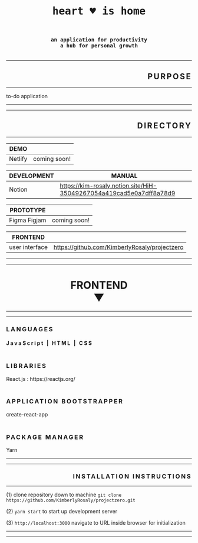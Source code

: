 


<!-- ----------------------------------------------------------------------HEADING -->
<pre><h1 align="center">heart ♥ is home</h1></pre>
<pre><h4 align="center">an application for productivity<br />a hub for personal growth</h4></pre>
<hr />  
<!-- ----------------------------------------------------------------------PURPOSE -->
<h2 style="letter-spacing: 3px;" align="right" >
PURPOSE</h2>
<hr />
to-do application
<hr />
<!-- ------------------------------------------------------------------------------- -->

<!-- ----------------------------------------------------------------------DIRECTORY -->
<hr />
<h2 style="letter-spacing: 3px;" align="right" >
DIRECTORY</h2>
<hr />
<!-- --------------------------------------------------------------------------------- -->

<!-- --------------------------------------------------------------------------------- -->
<!-- --------------------------------------------------------------------------------- -->
<div>

| DEMO | |
| --- | --- | 
| Netlify | coming soon! |

| DEVELOPMENT | MANUAL |
| --- | --- | 
| Notion | https://kim-rosaly.notion.site/HiH-35049267054a419cad5e0a7dff8a78d9 |

|PROTOTYPE| |
| --- | --- | 
| Figma Figjam | coming soon! |

|FRONTEND| |
| --- | --- | 
| user interface | https://github.com/KimberlyRosaly/projectzero |

</div>
<!-- --------------------------------------------------------------------------------- -->
<hr />
<!-- --------------------------------------------------------------------------------- -->

<!-- ----------------------------------------------------------------------DIRECTORY -->
<hr />
<h1 align="center">
FRONTEND<br />▼</h1>
<hr /><hr />
<h3 style="letter-spacing: 3px;">
LANGUAGES</h3>
<h4 style="letter-spacing: 3px;">
JavaScript | HTML | CSS
</h4>
<h3 style="letter-spacing: 3px;"><br />
LIBRARIES</h3>
React.js : https://reactjs.org/
<h3 style="letter-spacing: 3px;"><br />
APPLICATION BOOTSTRAPPER</h3>
create-react-app
<h3 style="letter-spacing: 3px;"><br />
PACKAGE MANAGER</h3>
Yarn
<hr /><hr />




<h3 style="letter-spacing: 3px;" align="right">INSTALLATION INSTRUCTIONS</h3>

<hr />

(1) clone repository down to machine ```git clone https://github.com/KimberlyRosaly/projectzero.git```

(2) ```yarn start``` to start up development server

(3) ```http://localhost:3000``` navigate to URL inside browser for initialization

<div>
<hr />
<hr />
</div>





<!-- Beautiful text => https://www.fancytextconverter.com/ -->